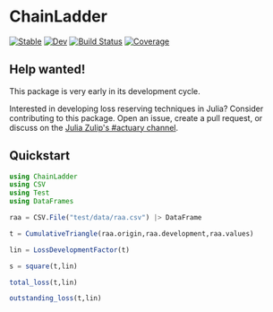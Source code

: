 # ChainLadder

[![Stable](https://img.shields.io/badge/docs-stable-blue.svg)](https://JuliaActuary.github.io/ChainLadder.jl/stable)
[![Dev](https://img.shields.io/badge/docs-dev-blue.svg)](https://JuliaActuary.github.io/ChainLadder.jl/dev)
[![Build Status](https://github.com/JuliaActuary/ChainLadder.jl/workflows/CI/badge.svg)](https://github.com/JuliaActuary/ChainLadder.jl/actions)
[![Coverage](https://codecov.io/gh/JuliaActuary/ChainLadder.jl/branch/master/graph/badge.svg)](https://codecov.io/gh/JuliaActuary/ChainLadder.jl)

## Help wanted!

This package is very early in its development cycle.

Interested in developing loss reserving techniques in Julia? Consider contributing to this package. Open an issue, create a pull request, or discuss on the [Julia Zulip's #actuary channel](https://julialang.zulipchat.com/#narrow/stream/249536-actuary).

## Quickstart

```julia
using ChainLadder
using CSV
using Test
using DataFrames

raa = CSV.File("test/data/raa.csv") |> DataFrame

t = CumulativeTriangle(raa.origin,raa.development,raa.values)

lin = LossDevelopmentFactor(t)

s = square(t,lin)

total_loss(t,lin)

outstanding_loss(t,lin)

```
